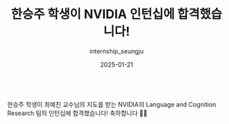---
layout: news-detail
title: 한승주 학생이 NVIDIA 인턴십에 합격했습니다!
subtitle: internship_seungju
type: others
emoji: 🏫
year: 2025
date: 2025-01-21
summary: "한승주 학생이 NVIDIA 인턴십에 합격했습니다!"
body: "
<br>
한승주 학생이 최예진 교수님의 지도를 받는 NVIDIA의 Language and Cognition Research 팀의 인턴십에 합격했습니다! 축하합니다 🥳🥳
<br>
  "
excerpt: >
categories: news others
---